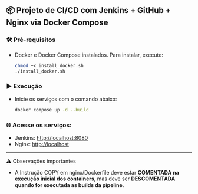 ## 📦 Projeto de CI/CD com Jenkins + GitHub + Nginx via Docker Compose

### 🛠️ Pré-requisitos
- Docker e Docker Compose instalados. Para instalar, execute:
  ```bash
  chmod +x install_docker.sh
  ./install_docker.sh
  ```

### ▶️ Execução
- Inicie os serviços com o comando abaixo:
  ```bash
  docker compose up -d --build
  ```

### 🌐 Acesse os serviços:
- Jenkins: [http://localhost:8080](http://localhost:8080)
- Nginx: [http://localhost](http://localhost)

----

⚠️ Observações importantes
- A Instrução COPY em nginx/Dockerfile deve estar **COMENTADA na execução inicial dos containers**, mas deve ser **DESCOMENTADA quando for executada as builds da pipeline**.

